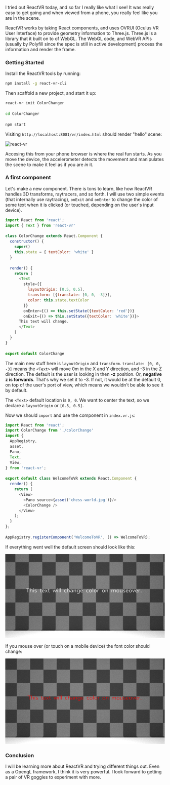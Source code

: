 I tried out ReactVR today, and so far I really like what I see! It was really easy to get going and when viewed from a phone, you really feel like you are in the scene.

ReactVR works by taking React components, and uses OVRUI (Oculus VR User Interface) to provide geometry information to Three.js. Three.js is a library that it built on to of WebGL. The WebGL code, and WebVR APIs (usually by Polyfill since the spec is still in active development) process the information and render the frame.

### Getting Started

Install the ReactVR tools by running:

```bash
npm install -g react-vr-cli
```

Then scaffold a new project, and start it up:

```bash
react-vr init ColorChanger

cd ColorChanger

npm start
```

Visiting `http://localhost:8081/vr/index.html` should render "hello" scene:

![react-vr](https://facebook.github.io/react-vr/img/hellovr.jpg)

Accesing this from your phone browser is where the real fun starts. As you move the device, the accelerometer detects the movement and manipulates the scene to make it feel as if you are *in* it.

### A first component

Let's make a new component. There is tons to learn, like how ReactVR handles 3D transforms, raytracers, and so forth. I will use two simple events (that internally use raytracing), `onExit` and `onEnter` to change the color of some text when it is clicked (or touched, depending on the user's input device).

```js
import React from 'react';
import { Text } from 'react-vr'

class ColorChange extends React.Component {
  constructor() {
    super()
    this.state = { textColor: 'white' }
  }

  render() {
    return (
      <Text
        style={{
          layoutOrigin: [0.5, 0.5],
          transform: [{translate: [0, 0, -3]}],
          color: this.state.textColor
        }}
        onEnter={() => this.setState({textColor: 'red'})}
        onExit={() => this.setState({textColor: 'white'})}>
      This text will change.
      </Text>
    )
  }
}

export default ColorChange
```

The main new stuff here is `layoutOrigin` and `transform`. `translate: [0, 0, -3]` means the `<Text>` will move 0m in the X and Y direction, and -3 in the Z direction. The default is the user is looking in then **-z** position. Or, __negative z is forwards__. That's why we set it to -3. If not, it would be at the default 0, on top of the user's port of view, which means we wouldn't be able to see it by default.

The `<Text>` default location is `0, 0`. We want to center the text, so we declare a `layoutOrigin` or `[0.5, 0.5]`.

Now we should `import` and use the component in `index.vr.js`:

```js
import React from 'react';
import ColorChange from './colorChange'
import {
  AppRegistry,
  asset,
  Pano,
  Text,
  View,
} from 'react-vr';

export default class WelcomeToVR extends React.Component {
  render() {
    return (
      <View>
        <Pano source={asset('chess-world.jpg')}/>
        <ColorChange />
      </View>
    );
  }
};

AppRegistry.registerComponent('WelcomeToVR', () => WelcomeToVR);
```

If everything went well the default screen should look like this:

![](https://raw.githubusercontent.com/lmiller1990/electic/master/screenshots/vr_1.png)

If you mouse over (or touch on a mobile device) the font color should change:

![](https://raw.githubusercontent.com/lmiller1990/electic/master/screenshots/vr_2.png)

### Conclusion

I will be learning more about ReactVR and trying different things out. Even as a OpengL framework, I think it is very powerful. I look forward to getting a pair of VR goggles to experiment with more.
